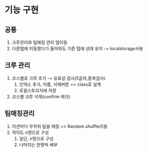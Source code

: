 # 기능 구현

## 공통

1. 크루관리와 팀매칭 관리 탭이동
2. 다른탭에 이동했다가 돌아와도 기존 탭에 상태 유지 -> localstorage사용

## 크루 관리

1. 코스별로 크루 추가 -> 유효성 검사(5글자,중복검사)
   1. 인덱스 추가, 이름, 삭제버튼 => class로 설계
   2. 로컬스토리지에 저장
2. 코스별 크루 삭제(confirm 체크)

## 팀매칭관리

1. 미션마다 무작위 팀을 매칭 => Random.shuffle이용
2. 적어도 n명으로 구성
   1. 일단, n명으로 구성
   2. 나머지는 한명씩 배부
